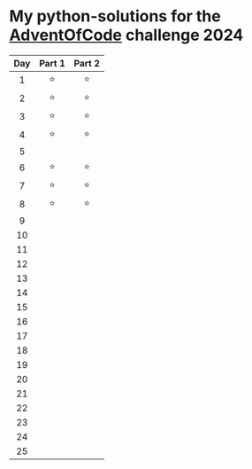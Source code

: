 # My python-solutions for the [AdventOfCode](https://adventofcode.com/) challenge 2024

| Day | Part 1 | Part 2 |
|:---:|:------:|:------:|
|  1  |   ⭐   |   ⭐   |
|  2  |   ⭐   |   ⭐   |
|  3  |   ⭐   |   ⭐   |
|  4  |   ⭐   |   ⭐   |
|  5  |        |        |
|  6  |   ⭐   |   ⭐   |
|  7  |   ⭐   |   ⭐   |
|  8  |   ⭐   |   ⭐   |
|  9  |    |  |
| 10  |      |      |
| 11  |  |  |
| 12  |      |      |
| 13  |  |  |
| 14  |  |      |
| 15  |  |  |
| 16  |      |      |
| 17  |      |      |
| 18  |  |  |
| 19  |      |      |
| 20  |      |      |
| 21  |      |      |
| 22  |      |      |
| 23  |      |      |
| 24  |      |      |
| 25  |      |      |

